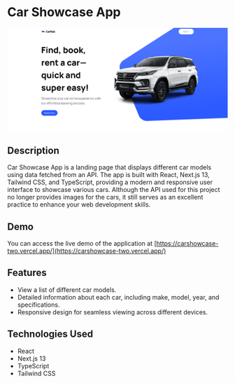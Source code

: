 
# Car Showcase App

![Car Showcase App Screenshot](public/screenshot.png)


## Description

Car Showcase App is a landing page that displays different car models using data fetched from an API. The app is built with React, Next.js 13, Tailwind CSS, and TypeScript, providing a modern and responsive user interface to showcase various cars. Although the API used for this project no longer provides images for the cars, it still serves as an excellent practice to enhance your web development skills.

## Demo
You can access the live demo of the application at [https://carshowcase-two.vercel.app/](https://carshowcase-two.vercel.app/)

## Features

- View a list of different car models.
- Detailed information about each car, including make, model, year, and specifications.
- Responsive design for seamless viewing across different devices.

## Technologies Used

- React
- Next.js 13
- TypeScript
- Tailwind CSS

